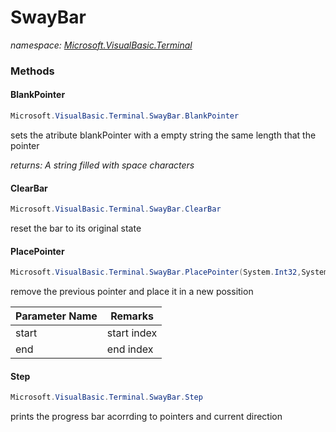 ﻿# SwayBar
_namespace: <a href="#" onClick="load('/docs/Microsoft.VisualBasic.Terminal/index.md')">Microsoft.VisualBasic.Terminal</a>_





### Methods

#### BlankPointer
```csharp
Microsoft.VisualBasic.Terminal.SwayBar.BlankPointer
```
sets the atribute blankPointer with a empty string the same length that the pointer

_returns: A string filled with space characters_

#### ClearBar
```csharp
Microsoft.VisualBasic.Terminal.SwayBar.ClearBar
```
reset the bar to its original state

#### PlacePointer
```csharp
Microsoft.VisualBasic.Terminal.SwayBar.PlacePointer(System.Int32,System.Int32)
```
remove the previous pointer and place it in a new possition

|Parameter Name|Remarks|
|--------------|-------|
|start|start index|
|end|end index|


#### Step
```csharp
Microsoft.VisualBasic.Terminal.SwayBar.Step
```
prints the progress bar acorrding to pointers and current direction


